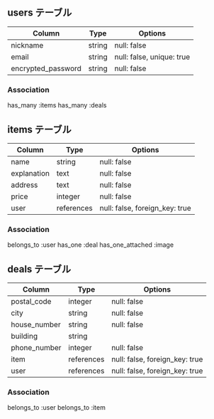 ## users テーブル

| Column             | Type   | Options                   |
| ------------------ | ------ | ------------------------- |
| nickname           | string | null: false               |
| email              | string | null: false, unique: true |
| encrypted_password | string | null: false               |

### Association

has_many :items
has_many :deals

## items テーブル

| Column      | Type       | Options                        |
| ----------- | ---------- | ------------------------------ |
| name        | string     | null: false                    |
| explanation | text       | null: false                    |
| address     | text       | null: false                    |
| price       | integer    | null: false                    |
| user        | references | null: false, foreign_key: true |

### Association

belongs_to :user
has_one :deal
has_one_attached :image

## deals テーブル

| Column       | Type       | Options                        |
| ------------ | ---------- | ------------------------------ |
| postal_code  | integer    | null: false                    |
| city         | string     | null: false                    |
| house_number | string     | null: false                    |
| building     | string     |                                |
| phone_number | integer    | null: false                    |
| item         | references | null: false, foreign_key: true |
| user         | references | null: false, foreign_key: true |

### Association

belongs_to :user
belongs_to :item